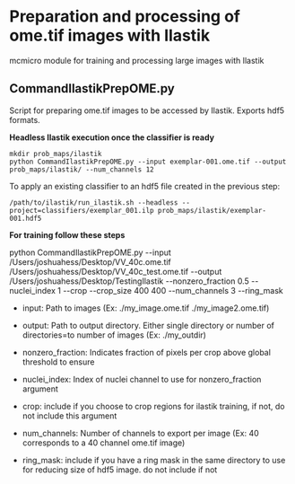 # Preparation and processing of ome.tif images with Ilastik
mcmicro module for training and processing large images with Ilastik

## CommandIlastikPrepOME.py

Script for preparing ome.tif images to be accessed by Ilastik. Exports hdf5 formats.

**Headless Ilastik execution once the classifier is ready**

```
mkdir prob_maps/ilastik
python CommandIlastikPrepOME.py --input exemplar-001.ome.tif --output prob_maps/ilastik/ --num_channels 12
```

To apply an existing classifier to an hdf5 file created in the previous step:

```
/path/to/ilastik/run_ilastik.sh --headless --project=classifiers/exemplar_001.ilp prob_maps/ilastik/exemplar-001.hdf5
```

**For training follow these steps**

python CommandIlastikPrepOME.py --input /Users/joshuahess/Desktop/VV_40c.ome.tif /Users/joshuahess/Desktop/VV_40c_test.ome.tif --output /Users/joshuahess/Desktop/TestingIlastik --nonzero_fraction 0.5 --nuclei_index 1 --crop --crop_size 400 400 --num_channels 3 --ring_mask

* input: Path to images (Ex: ./my_image.ome.tif ./my_image2.ome.tif)

* output: Path to output directory. Either single directory or number of directories=to number of images (Ex: ./my_outdir)

* nonzero_fraction: Indicates fraction of pixels per crop above global threshold to ensure

* nuclei_index: Index of nuclei channel to use for nonzero_fraction argument

* crop: include if you choose to crop regions for ilastik training, if not, do not include this argument

* num_channels: Number of channels to export per image (Ex: 40 corresponds to a 40 channel ome.tif image)

* ring_mask: include if you have a ring mask in the same directory to use for reducing size of hdf5 image. do not include if not

